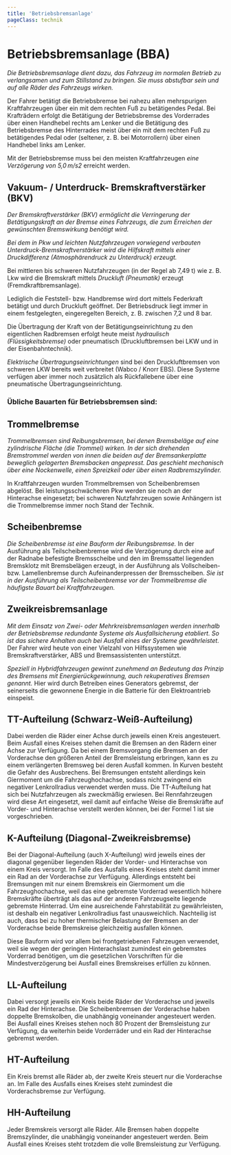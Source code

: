 ```yaml
---
title: 'Betriebsbremsanlage'
pageClass: technik
---
```


<infoBox>

# Betriebsbremsanlage (BBA)

*Die Betriebsbremsanlage dient dazu, das Fahrzeug im normalen Betrieb zu verlangsamen und zum Stillstand zu bringen. Sie muss abstufbar sein und auf alle Räder des Fahrzeugs wirken.*

Der Fahrer betätigt die Betriebsbremse bei nahezu allen mehrspurigen Kraftfahrzeugen über ein mit dem rechten Fuß zu betätigendes Pedal. Bei Krafträdern erfolgt die Betätigung der Betriebsbremse des Vorderrades über einen Handhebel rechts am Lenker und die Betätigung des Betriebsbremse des Hinterrades meist über ein mit dem rechten Fuß zu betätigendes Pedal oder (seltener, z. B. bei Motorrollern) über einen Handhebel links am Lenker.

Mit der Betriebsbremse muss bei den meisten Kraftfahrzeugen *eine Verzögerung von 5,0 m/s2* erreicht werden.

</infoBox>

<newSection title="Vakuum- / Unterdruck-  Bremskraftverstärker (BKV)">

## Vakuum- / Unterdruck-  Bremskraftverstärker (BKV)

*Der Bremskraftverstärker (BKV) ermöglicht die Verringerung der Betätigungskraft an der Bremse eines Fahrzeugs, die zum Erreichen der gewünschten Bremswirkung benötigt wird.*

*Bei dem in Pkw und leichten Nutzfahrzeugen vorwiegend verbauten Unterdruck-Bremskraftverstärker wird die Hilfskraft mittels einer Druckdifferenz (Atmosphärendruck zu Unterdruck) erzeugt.*

<YouTube videoid="cP1B9wSgB1I" start="5" desc="Bremskraftverstärker" />

Bei mittleren bis schweren Nutzfahrzeugen (in der Regel ab 7,49 t) wie z. B. Lkw wird die Bremskraft mittels *Druckluft (Pneumatik)* erzeugt (Fremdkraftbremsanlage). 

Lediglich die Feststell- bzw. Handbremse wird dort mittels Federkraft betätigt und durch Druckluft geöffnet. Der Betriebsdruck liegt immer in einem festgelegten, eingeregelten Bereich, z. B. zwischen 7,2 und 8 bar. 

Die Übertragung der Kraft von der Betätigungseinrichtung zu den eigentlichen Radbremsen erfolgt heute meist *hydraulisch (Flüssigkeitsbremse)* oder pneumatisch (Druckluftbremsen bei LKW und in der Eisenbahntechnik).

*Elektrische Übertragungseinrichtungen* sind bei den Druckluftbremsen von schweren LKW bereits weit verbreitet (Wabco / Knorr EBS). Diese Systeme verfügen aber immer noch zusätzlich als Rückfallebene über eine pneumatische Übertragungseinrichtung.

</newSection>

### Übliche Bauarten für Betriebsbremsen sind:

<newSection title="Trommelbremse">

## Trommelbremse

*Trommelbremsen sind Reibungsbremsen, bei denen Bremsbeläge auf eine zylindrische Fläche (die Trommel) wirken. In der sich drehenden Bremstrommel werden von innen die beiden auf der Bremsankerplatte beweglich gelagerten Bremsbacken angepresst. Das geschieht mechanisch über eine Nockenwelle, einen Spreizkeil oder über einen Radbremszylinder.*

In Kraftfahrzeugen wurden Trommelbremsen von Scheibenbremsen abgelöst. Bei leistungsschwächeren Pkw werden sie noch an der Hinterachse eingesetzt; bei schweren Nutzfahrzeugen sowie Anhängern ist die Trommelbremse immer noch Stand der Technik.

</newSection>

<newSection title="Scheibenbremse">

## Scheibenbremse

*Die Scheibenbremse ist eine Bauform der Reibungsbremse.* In der Ausführung als Teilscheibenbremse wird die Verzögerung durch eine auf der Radnabe befestigte Bremsscheibe und den im Bremssattel liegenden Bremsklotz mit Bremsbelägen erzeugt, in der Ausführung als Vollscheiben- bzw. Lamellenbremse durch Aufeinanderpressen der Bremsscheiben. *Sie ist in der Ausführung als Teilscheibenbremse vor der Trommelbremse die häufigste Bauart bei Kraftfahrzeugen.*

<YouTube videoid="ugtrRmyPSfE" desc="Scheibenbremse" />

</newSection>

<infoBox>

## Zweikreisbremsanlage

*Mit dem Einsatz von Zwei- oder Mehrkreisbremsanlagen werden innerhalb der Betriebsbremse redundante Systeme als Ausfallsicherung etabliert. So ist das sichere Anhalten auch bei Ausfall eines der Systeme gewährleistet.* Der Fahrer wird heute von einer Vielzahl von Hilfssystemen wie Bremskraftverstärker, ABS und Bremsassistenten unterstützt.

*Speziell in Hybridfahrzeugen gewinnt zunehmend an Bedeutung das Prinzip des Bremsens mit Energierückgewinnung, auch rekuperatives Bremsen genannt.* Hier wird durch Betreiben eines Generators gebremst, der seinerseits die gewonnene Energie in die Batterie für den Elektroantrieb einspeist.

</infoBox>

<newSection title="TT-Aufteilung (Schwarz-Weiß-Aufteilung)">

## TT-Aufteilung (Schwarz-Weiß-Aufteilung)

Dabei werden die Räder einer Achse durch jeweils einen Kreis angesteuert. Beim Ausfall eines Kreises stehen damit die Bremsen an den Rädern einer Achse zur Verfügung. Da bei einem Bremsvorgang die Bremsen an der Vorderachse den größeren Anteil der Bremsleistung erbringen, kann es zu einem verlängerten Bremsweg bei deren Ausfall kommen. In Kurven besteht die Gefahr des Ausbrechens. Bei Bremsungen entsteht allerdings kein Giermoment um die Fahrzeughochachse, sodass nicht zwingend ein negativer Lenkrollradius verwendet werden muss. Die TT-Aufteilung hat sich bei Nutzfahrzeugen als zweckmäßig erwiesen. Bei Rennfahrzeugen wird diese Art eingesetzt, weil damit auf einfache Weise die Bremskräfte auf Vorder- und Hinterachse verstellt werden können, bei der Formel 1 ist sie vorgeschrieben.

</newSection>

<newSection title="K-Aufteilung (Diagonal-Zweikreisbremse)">

## K-Aufteilung (Diagonal-Zweikreisbremse)

Bei der Diagonal-Aufteilung (auch X-Aufteilung) wird jeweils eines der diagonal gegenüber liegenden Räder der Vorder- und Hinterachse von einem Kreis versorgt. Im Falle des Ausfalls eines Kreises steht damit immer ein Rad an der Vorderachse zur Verfügung. Allerdings entsteht bei Bremsungen mit nur einem Bremskreis ein Giermoment um die Fahrzeughochachse, weil das eine gebremste Vorderrad wesentlich höhere Bremskräfte überträgt als das auf der anderen Fahrzeugseite liegende gebremste Hinterrad. Um eine ausreichende Fahrstabilität zu gewährleisten, ist deshalb ein negativer Lenkrollradius fast unausweichlich. Nachteilig ist auch, dass bei zu hoher thermischer Belastung der Bremsen an der Vorderachse beide Bremskreise gleichzeitig ausfallen können.

Diese Bauform wird vor allem bei frontgetriebenen Fahrzeugen verwendet, weil sie wegen der geringen Hinterachslast zumindest ein gebremstes Vorderrad benötigen, um die gesetzlichen Vorschriften für die Mindestverzögerung bei Ausfall eines Bremskreises erfüllen zu können.

</newSection>

<newSection title="LL-Aufteilung">

## LL-Aufteilung

Dabei versorgt jeweils ein Kreis beide Räder der Vorderachse und jeweils ein Rad der Hinterachse. Die Scheibenbremsen der Vorderachse haben doppelte Bremskolben, die unabhängig voneinander angesteuert werden. Bei Ausfall eines Kreises stehen noch 80 Prozent der Bremsleistung zur Verfügung, da weiterhin beide Vorderräder und ein Rad der Hinterachse gebremst werden. 

</newSection>

<newSection title="HT-Aufteilung">

## HT-Aufteilung

Ein Kreis bremst alle Räder ab, der zweite Kreis steuert nur die Vorderachse an. Im Falle des Ausfalls eines Kreises steht zumindest die Vorderachsbremse zur Verfügung.

</newSection>

<newSection title="HH-Aufteilung">

## HH-Aufteilung

Jeder Bremskreis versorgt alle Räder. Alle Bremsen haben doppelte Bremszylinder, die unabhängig voneinander angesteuert werden. Beim Ausfall eines Kreises steht trotzdem die volle Bremsleistung zur Verfügung.

</newSection>